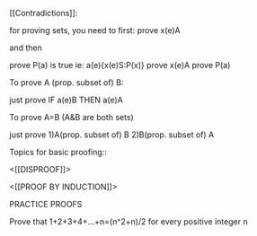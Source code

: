 [[Contradictions]]:

for proving sets, you need to first:
 prove x(e)A 

and then 

prove P(a) is true
ie: a(e){x(e)S:P(x)}
prove x(e)A
prove P(a)

To prove A (prop. subset of) B:

just prove
IF a(e)B THEN a(e)A

To prove A=B (A&B are both sets)

just prove
1)A(prop. subset of) B
2)B(prop. subset of) A

Topics for basic proofing:: 

<[[DISPROOF]]>

<[[PROOF BY INDUCTION]]>

PRACTICE PROOFS

Prove that 1+2+3+4+...+n=(n^2+n)/2 for every positive integer n

 
